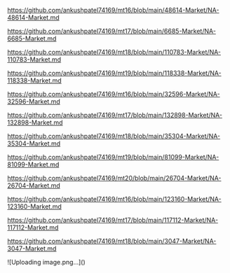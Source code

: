 <p><a href="https://github.com/ankushpatel74169/mt16/blob/main/48614-Market/NA-48614-Market.md">https://github.com/ankushpatel74169/mt16/blob/main/48614-Market/NA-48614-Market.md</a></p><p><a href="https://github.com/ankushpatel74169/mt17/blob/main/6685-Market/NA-6685-Market.md">https://github.com/ankushpatel74169/mt17/blob/main/6685-Market/NA-6685-Market.md</a></p><p><a href="https://github.com/ankushpatel74169/mt18/blob/main/110783-Market/NA-110783-Market.md">https://github.com/ankushpatel74169/mt18/blob/main/110783-Market/NA-110783-Market.md</a></p><p><a href="https://github.com/ankushpatel74169/mt19/blob/main/118338-Market/NA-118338-Market.md">https://github.com/ankushpatel74169/mt19/blob/main/118338-Market/NA-118338-Market.md</a></p><p><a href="https://github.com/ankushpatel74169/mt16/blob/main/32596-Market/NA-32596-Market.md">https://github.com/ankushpatel74169/mt16/blob/main/32596-Market/NA-32596-Market.md</a></p><p><a href="https://github.com/ankushpatel74169/mt17/blob/main/132898-Market/NA-132898-Market.md">https://github.com/ankushpatel74169/mt17/blob/main/132898-Market/NA-132898-Market.md</a></p><p><a href="https://github.com/ankushpatel74169/mt18/blob/main/35304-Market/NA-35304-Market.md">https://github.com/ankushpatel74169/mt18/blob/main/35304-Market/NA-35304-Market.md</a></p><p><a href="https://github.com/ankushpatel74169/mt19/blob/main/81099-Market/NA-81099-Market.md">https://github.com/ankushpatel74169/mt19/blob/main/81099-Market/NA-81099-Market.md</a></p><p><a href="https://github.com/ankushpatel74169/mt20/blob/main/26704-Market/NA-26704-Market.md">https://github.com/ankushpatel74169/mt20/blob/main/26704-Market/NA-26704-Market.md</a></p><p><a href="https://github.com/ankushpatel74169/mt16/blob/main/123160-Market/NA-123160-Market.md">https://github.com/ankushpatel74169/mt16/blob/main/123160-Market/NA-123160-Market.md</a></p><p><a href="https://github.com/ankushpatel74169/mt17/blob/main/117112-Market/NA-117112-Market.md">https://github.com/ankushpatel74169/mt17/blob/main/117112-Market/NA-117112-Market.md</a></p><p><a href="https://github.com/ankushpatel74169/mt18/blob/main/3047-Market/NA-3047-Market.md">https://github.com/ankushpatel74169/mt18/blob/main/3047-Market/NA-3047-Market.md</a></p>
![Uploading image.png…]()

